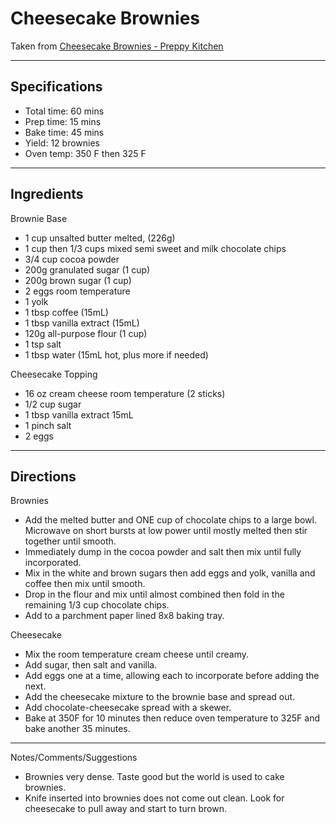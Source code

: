 # Cheesecake Brownies

Taken from
[Cheesecake Brownies - Preppy Kitchen](https://preppykitchen.com/chocolate-cheesecake-brownies/)

---
## Specifications
- Total time: 60 mins
- Prep time: 15 mins
- Bake time: 45 mins
- Yield: 12 brownies
- Oven temp: 350 F then 325 F


---
## Ingredients

Brownie Base
- 1 cup unsalted butter  melted, (226g)
- 1 cup then 1/3 cups mixed semi sweet and milk chocolate chips
- 3/4  cup  cocoa powder
- 200g granulated sugar (1 cup)
- 200g brown sugar (1 cup)
- 2 eggs  room temperature
- 1 yolk
- 1 tbsp  coffee (15mL)
- 1 tbsp  vanilla extract (15mL)
- 120g all-purpose flour (1 cup)
- 1 tsp  salt
- 1 tbsp water (15mL hot, plus more if needed)

Cheesecake Topping
- 16 oz cream cheese room temperature (2 sticks)
- 1/2 cup sugar
- 1 tbsp vanilla extract 15mL
- 1 pinch salt
- 2 eggs


---
## Directions

Brownies
- Add the melted butter and ONE cup of chocolate chips to a large bowl. Microwave on short bursts at low power until mostly melted then stir together until smooth.
- Immediately dump in the cocoa powder and salt then mix until fully incorporated.
- Mix in the white and brown sugars then add eggs and yolk, vanilla and coffee then mix until smooth.
- Drop in the flour and mix until almost combined then fold in the remaining 1/3 cup chocolate chips.
- Add to a parchment paper lined 8x8 baking tray.

Cheesecake
- Mix the room temperature cream cheese until creamy.
- Add sugar, then salt and vanilla.
- Add eggs one at a time, allowing each to incorporate before adding the next. 
- Add the cheesecake mixture to the brownie base and spread out.
- Add chocolate-cheesecake spread with a skewer.
- Bake at 350F for 10 minutes then reduce oven temperature to 325F and bake another 35 minutes.


---
Notes/Comments/Suggestions

- Brownies very dense. Taste good but the world is used to cake brownies.
- Knife inserted into brownies does not come out clean. Look for cheesecake to pull away and start to turn brown.